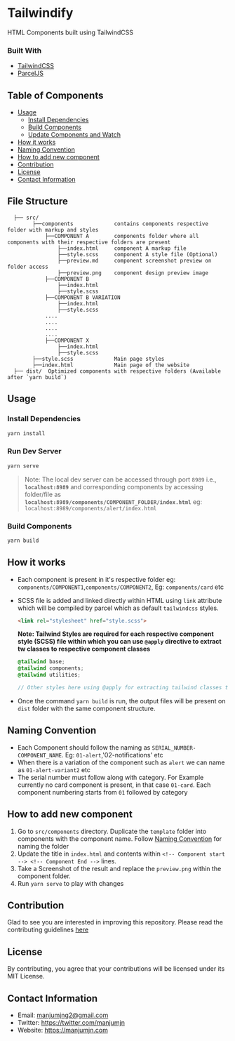 # Tailwindify
HTML Components built using TailwindCSS

### Built With
- [TailwindCSS](https://tailwindcss.com/)
- [ParcelJS](https://parceljs.org/)

## Table of Components
  * [Usage](#usage)
    + [Install Dependencies](#install-dependencies)
    + [Build Components](#build-components)
    + [Update Components and Watch](#update-components-and-watch)
  * [How it works](#how-it-works)
  * [Naming Convention](#naming-convention)
  * [How to add new component](#how-to-add-new-component)
  * [Contribution](#contribution)
  * [License](#license)
  * [Contact Information](#contact-information)

## File Structure

```
  ├── src/
        ├──components             contains components respective folder with markup and styles
            ├──COMPONENT A        components folder where all components with their respective folders are present
                ├──index.html     component A markup file
                ├──style.scss     component A style file (Optional)
                ├──preview.md     component screenshot preview on folder access
                ├──preview.png    component design preview image
            ├──COMPONENT B              
                ├──index.html     
                ├──style.scss
            ├──COMPONENT B VARIATION      
                ├──index.html     
                ├──style.scss
            ....
            ....
            ....
            ....
            ├──COMPONENT X              
                ├──index.html     
                ├──style.scss
        ├──style.scss             Main page styles
        ├──index.html             Main page of the website
  ├── dist/  Optimized components with respective folders (Available after `yarn build`)
```
## Usage

### Install Dependencies

```bash
yarn install
```

### Run Dev Server

```bash
yarn serve
```

> Note: The local dev server can be accessed through port `8989` i.e., **`localhost:8989`** and corresponding components by accessing folder/file as **`localhost:8989/components/COMPONENT_FOLDER/index.html`** eg: `localhost:8989/components/alert/index.html`


### Build Components

```bash
yarn build
```



## How it works

- Each component is present in it's respective folder eg: `components/COMPONENT1`,`components/COMPONENT2`, Eg: `components/card` etc
- SCSS file is added and linked directly within HTML using `link` attribute which will be compiled by parcel which as default `tailwindcss` styles.

  ````HTML
  <link rel="stylesheet" href="style.scss">
  ````
  
  **Note: Tailwind Styles are required for each respective component style (SCSS) file within which you can use `@apply` directive to extract tw classes to respective component classes**
  ```scss
  @tailwind base;
  @tailwind components;
  @tailwind utilities;

  // Other styles here using @apply for extracting tailwind classes to each class
  ```
- Once the command `yarn build` is run, the output files will be present on `dist` folder with the same component structure.

## Naming Convention

- Each Component should follow the naming as `SERIAL_NUMBER-COMPONENT_NAME`. Eg: `01-alert`,'02-notifications' etc
- When there is a variation of the component such as `alert` we can name as `01-alert-variant2` etc
- The serial number must follow along with category. For Example currently no card component is present, in that case `01-card`. Each component numbering starts from `01` followed by category

## How to add new component

1. Go to `src/components` directory. Duplicate the `template` folder into components with the component name. Follow [Naming Convention](#naming-convention) for naming the folder
2. Update the title in `index.html` and contents within `<!-- Component start --> <!-- Component End -->` lines.
3. Take a Screenshot of the result and replace the `preview.png` within the component folder.
4. Run `yarn serve` to play with changes

## Contribution

Glad to see you are interested in improving this repository. Please read the contributing guidelines [here](https://github.com/manjumjn/tailwindify/blob/main/CONTRIBUTING.md)

## License

By contributing, you agree that your contributions will be licensed under its MIT License.

## Contact Information

- Email: manjumjng2@gmail.com
- Twitter: https://twitter.com/manjumjn
- Website: https://manjumjn.com
